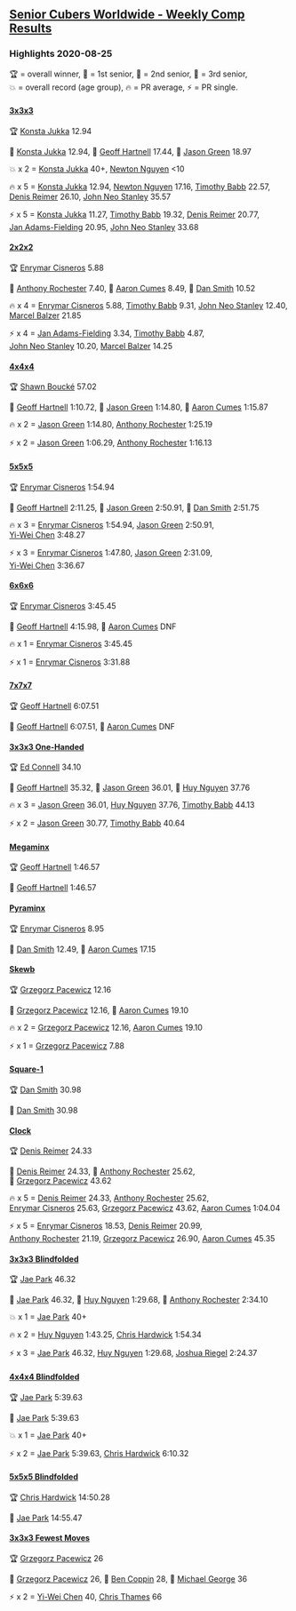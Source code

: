 <style>table {white-space: nowrap;}</style>
<link rel="stylesheet" type="text/css" href="/scw-comp/css/flags.css" />

## [Senior Cubers Worldwide - Weekly Comp Results](/scw-comp/results/)
### Highlights 2020-08-25

<span style="white-space: nowrap;">🏆 = overall winner</span>, <span style="white-space: nowrap;">🥇 = 1st senior</span>, <span style="white-space: nowrap;">🥈 = 2nd senior</span>, <span style="white-space: nowrap;">🥉 = 3rd senior</span>, <span style="white-space: nowrap;">💥 = overall record (age group)</span>, <span style="white-space: nowrap;">🔥 = PR average</span>, <span style="white-space: nowrap;">⚡ = PR single</span>.

#### [3x3x3](333.md)

<span style="white-space: nowrap;">🏆 [Konsta Jukka](../../persons/konsta_jukka/333.md) 12.94</span>

<span style="white-space: nowrap;">🥇 [Konsta Jukka](../../persons/konsta_jukka/333.md) 12.94</span>, <span style="white-space: nowrap;">🥈 [Geoff Hartnell](../../persons/geoff_hartnell/333.md) 17.44</span>, <span style="white-space: nowrap;">🥉 [Jason Green](../../persons/jason_green/333.md) 18.97</span>

💥 x 2 = <span style="white-space: nowrap;">[Konsta Jukka](../../persons/konsta_jukka/333.md) 40+</span>, <span style="white-space: nowrap;">[Newton Nguyen](../../persons/newton_nguyen/333.md) <10</span>

🔥 x 5 = <span style="white-space: nowrap;">[Konsta Jukka](../../persons/konsta_jukka/333.md) 12.94</span>, <span style="white-space: nowrap;">[Newton Nguyen](../../persons/newton_nguyen/333.md) 17.16</span>, <span style="white-space: nowrap;">[Timothy Babb](../../persons/timothy_babb/333.md) 22.57</span>, <span style="white-space: nowrap;">[Denis Reimer](../../persons/denis_reimer/333.md) 26.10</span>, <span style="white-space: nowrap;">[John Neo Stanley](../../persons/john_neo_stanley/333.md) 35.57</span>

⚡ x 5 = <span style="white-space: nowrap;">[Konsta Jukka](../../persons/konsta_jukka/333.md) 11.27</span>, <span style="white-space: nowrap;">[Timothy Babb](../../persons/timothy_babb/333.md) 19.32</span>, <span style="white-space: nowrap;">[Denis Reimer](../../persons/denis_reimer/333.md) 20.77</span>, <span style="white-space: nowrap;">[Jan Adams-Fielding](../../persons/jan_adams_fielding/333.md) 20.95</span>, <span style="white-space: nowrap;">[John Neo Stanley](../../persons/john_neo_stanley/333.md) 33.68</span>

#### [2x2x2](222.md)

<span style="white-space: nowrap;">🏆 [Enrymar Cisneros](../../persons/enrymar_cisneros/222.md) 5.88</span>

<span style="white-space: nowrap;">🥇 [Anthony Rochester](../../persons/anthony_rochester/222.md) 7.40</span>, <span style="white-space: nowrap;">🥈 [Aaron Cumes](../../persons/aaron_cumes/222.md) 8.49</span>, <span style="white-space: nowrap;">🥉 [Dan Smith](../../persons/dan_smith/222.md) 10.52</span>

🔥 x 4 = <span style="white-space: nowrap;">[Enrymar Cisneros](../../persons/enrymar_cisneros/222.md) 5.88</span>, <span style="white-space: nowrap;">[Timothy Babb](../../persons/timothy_babb/222.md) 9.31</span>, <span style="white-space: nowrap;">[John Neo Stanley](../../persons/john_neo_stanley/222.md) 12.40</span>, <span style="white-space: nowrap;">[Marcel Balzer](../../persons/marcel_balzer/222.md) 21.85</span>

⚡ x 4 = <span style="white-space: nowrap;">[Jan Adams-Fielding](../../persons/jan_adams_fielding/222.md) 3.34</span>, <span style="white-space: nowrap;">[Timothy Babb](../../persons/timothy_babb/222.md) 4.87</span>, <span style="white-space: nowrap;">[John Neo Stanley](../../persons/john_neo_stanley/222.md) 10.20</span>, <span style="white-space: nowrap;">[Marcel Balzer](../../persons/marcel_balzer/222.md) 14.25</span>

#### [4x4x4](444.md)

<span style="white-space: nowrap;">🏆 [Shawn Boucké](../../persons/shawn_boucke/444.md) 57.02</span>

<span style="white-space: nowrap;">🥇 [Geoff Hartnell](../../persons/geoff_hartnell/444.md) 1:10.72</span>, <span style="white-space: nowrap;">🥈 [Jason Green](../../persons/jason_green/444.md) 1:14.80</span>, <span style="white-space: nowrap;">🥉 [Aaron Cumes](../../persons/aaron_cumes/444.md) 1:15.87</span>

🔥 x 2 = <span style="white-space: nowrap;">[Jason Green](../../persons/jason_green/444.md) 1:14.80</span>, <span style="white-space: nowrap;">[Anthony Rochester](../../persons/anthony_rochester/444.md) 1:25.19</span>

⚡ x 2 = <span style="white-space: nowrap;">[Jason Green](../../persons/jason_green/444.md) 1:06.29</span>, <span style="white-space: nowrap;">[Anthony Rochester](../../persons/anthony_rochester/444.md) 1:16.13</span>

#### [5x5x5](555.md)

<span style="white-space: nowrap;">🏆 [Enrymar Cisneros](../../persons/enrymar_cisneros/555.md) 1:54.94</span>

<span style="white-space: nowrap;">🥇 [Geoff Hartnell](../../persons/geoff_hartnell/555.md) 2:11.25</span>, <span style="white-space: nowrap;">🥈 [Jason Green](../../persons/jason_green/555.md) 2:50.91</span>, <span style="white-space: nowrap;">🥉 [Dan Smith](../../persons/dan_smith/555.md) 2:51.75</span>

🔥 x 3 = <span style="white-space: nowrap;">[Enrymar Cisneros](../../persons/enrymar_cisneros/555.md) 1:54.94</span>, <span style="white-space: nowrap;">[Jason Green](../../persons/jason_green/555.md) 2:50.91</span>, <span style="white-space: nowrap;">[Yi-Wei Chen](../../persons/yi_wei_chen/555.md) 3:48.27</span>

⚡ x 3 = <span style="white-space: nowrap;">[Enrymar Cisneros](../../persons/enrymar_cisneros/555.md) 1:47.80</span>, <span style="white-space: nowrap;">[Jason Green](../../persons/jason_green/555.md) 2:31.09</span>, <span style="white-space: nowrap;">[Yi-Wei Chen](../../persons/yi_wei_chen/555.md) 3:36.67</span>

#### [6x6x6](666.md)

<span style="white-space: nowrap;">🏆 [Enrymar Cisneros](../../persons/enrymar_cisneros/666.md) 3:45.45</span>

<span style="white-space: nowrap;">🥇 [Geoff Hartnell](../../persons/geoff_hartnell/666.md) 4:15.98</span>, <span style="white-space: nowrap;">🥈 [Aaron Cumes](../../persons/aaron_cumes/666.md) DNF</span>

🔥 x 1 = <span style="white-space: nowrap;">[Enrymar Cisneros](../../persons/enrymar_cisneros/666.md) 3:45.45</span>

⚡ x 1 = <span style="white-space: nowrap;">[Enrymar Cisneros](../../persons/enrymar_cisneros/666.md) 3:31.88</span>

#### [7x7x7](777.md)

<span style="white-space: nowrap;">🏆 [Geoff Hartnell](../../persons/geoff_hartnell/777.md) 6:07.51</span>

<span style="white-space: nowrap;">🥇 [Geoff Hartnell](../../persons/geoff_hartnell/777.md) 6:07.51</span>, <span style="white-space: nowrap;">🥈 [Aaron Cumes](../../persons/aaron_cumes/777.md) DNF</span>

#### [3x3x3 One-Handed](333oh.md)

<span style="white-space: nowrap;">🏆 [Ed Connell](../../persons/ed_connell/333oh.md) 34.10</span>

<span style="white-space: nowrap;">🥇 [Geoff Hartnell](../../persons/geoff_hartnell/333oh.md) 35.32</span>, <span style="white-space: nowrap;">🥈 [Jason Green](../../persons/jason_green/333oh.md) 36.01</span>, <span style="white-space: nowrap;">🥉 [Huy Nguyen](../../persons/huy_nguyen/333oh.md) 37.76</span>

🔥 x 3 = <span style="white-space: nowrap;">[Jason Green](../../persons/jason_green/333oh.md) 36.01</span>, <span style="white-space: nowrap;">[Huy Nguyen](../../persons/huy_nguyen/333oh.md) 37.76</span>, <span style="white-space: nowrap;">[Timothy Babb](../../persons/timothy_babb/333oh.md) 44.13</span>

⚡ x 2 = <span style="white-space: nowrap;">[Jason Green](../../persons/jason_green/333oh.md) 30.77</span>, <span style="white-space: nowrap;">[Timothy Babb](../../persons/timothy_babb/333oh.md) 40.64</span>

#### [Megaminx](minx.md)

<span style="white-space: nowrap;">🏆 [Geoff Hartnell](../../persons/geoff_hartnell/minx.md) 1:46.57</span>

<span style="white-space: nowrap;">🥇 [Geoff Hartnell](../../persons/geoff_hartnell/minx.md) 1:46.57</span>

#### [Pyraminx](pyram.md)

<span style="white-space: nowrap;">🏆 [Enrymar Cisneros](../../persons/enrymar_cisneros/pyram.md) 8.95</span>

<span style="white-space: nowrap;">🥇 [Dan Smith](../../persons/dan_smith/pyram.md) 12.49</span>, <span style="white-space: nowrap;">🥈 [Aaron Cumes](../../persons/aaron_cumes/pyram.md) 17.15</span>

#### [Skewb](skewb.md)

<span style="white-space: nowrap;">🏆 [Grzegorz Pacewicz](../../persons/grzegorz_pacewicz/skewb.md) 12.16</span>

<span style="white-space: nowrap;">🥇 [Grzegorz Pacewicz](../../persons/grzegorz_pacewicz/skewb.md) 12.16</span>, <span style="white-space: nowrap;">🥈 [Aaron Cumes](../../persons/aaron_cumes/skewb.md) 19.10</span>

🔥 x 2 = <span style="white-space: nowrap;">[Grzegorz Pacewicz](../../persons/grzegorz_pacewicz/skewb.md) 12.16</span>, <span style="white-space: nowrap;">[Aaron Cumes](../../persons/aaron_cumes/skewb.md) 19.10</span>

⚡ x 1 = <span style="white-space: nowrap;">[Grzegorz Pacewicz](../../persons/grzegorz_pacewicz/skewb.md) 7.88</span>

#### [Square-1](sq1.md)

<span style="white-space: nowrap;">🏆 [Dan Smith](../../persons/dan_smith/sq1.md) 30.98</span>

<span style="white-space: nowrap;">🥇 [Dan Smith](../../persons/dan_smith/sq1.md) 30.98</span>

#### [Clock](clock.md)

<span style="white-space: nowrap;">🏆 [Denis Reimer](../../persons/denis_reimer/clock.md) 24.33</span>

<span style="white-space: nowrap;">🥇 [Denis Reimer](../../persons/denis_reimer/clock.md) 24.33</span>, <span style="white-space: nowrap;">🥈 [Anthony Rochester](../../persons/anthony_rochester/clock.md) 25.62</span>, <span style="white-space: nowrap;">🥉 [Grzegorz Pacewicz](../../persons/grzegorz_pacewicz/clock.md) 43.62</span>

🔥 x 5 = <span style="white-space: nowrap;">[Denis Reimer](../../persons/denis_reimer/clock.md) 24.33</span>, <span style="white-space: nowrap;">[Anthony Rochester](../../persons/anthony_rochester/clock.md) 25.62</span>, <span style="white-space: nowrap;">[Enrymar Cisneros](../../persons/enrymar_cisneros/clock.md) 25.63</span>, <span style="white-space: nowrap;">[Grzegorz Pacewicz](../../persons/grzegorz_pacewicz/clock.md) 43.62</span>, <span style="white-space: nowrap;">[Aaron Cumes](../../persons/aaron_cumes/clock.md) 1:04.04</span>

⚡ x 5 = <span style="white-space: nowrap;">[Enrymar Cisneros](../../persons/enrymar_cisneros/clock.md) 18.53</span>, <span style="white-space: nowrap;">[Denis Reimer](../../persons/denis_reimer/clock.md) 20.99</span>, <span style="white-space: nowrap;">[Anthony Rochester](../../persons/anthony_rochester/clock.md) 21.19</span>, <span style="white-space: nowrap;">[Grzegorz Pacewicz](../../persons/grzegorz_pacewicz/clock.md) 26.90</span>, <span style="white-space: nowrap;">[Aaron Cumes](../../persons/aaron_cumes/clock.md) 45.35</span>

#### [3x3x3 Blindfolded](333bf.md)

<span style="white-space: nowrap;">🏆 [Jae Park](../../persons/jae_park/333bf.md) 46.32</span>

<span style="white-space: nowrap;">🥇 [Jae Park](../../persons/jae_park/333bf.md) 46.32</span>, <span style="white-space: nowrap;">🥈 [Huy Nguyen](../../persons/huy_nguyen/333bf.md) 1:29.68</span>, <span style="white-space: nowrap;">🥉 [Anthony Rochester](../../persons/anthony_rochester/333bf.md) 2:34.10</span>

💥 x 1 = <span style="white-space: nowrap;">[Jae Park](../../persons/jae_park/333bf.md) 40+</span>

🔥 x 2 = <span style="white-space: nowrap;">[Huy Nguyen](../../persons/huy_nguyen/333bf.md) 1:43.25</span>, <span style="white-space: nowrap;">[Chris Hardwick](../../persons/chris_hardwick/333bf.md) 1:54.34</span>

⚡ x 3 = <span style="white-space: nowrap;">[Jae Park](../../persons/jae_park/333bf.md) 46.32</span>, <span style="white-space: nowrap;">[Huy Nguyen](../../persons/huy_nguyen/333bf.md) 1:29.68</span>, <span style="white-space: nowrap;">[Joshua Riegel](../../persons/joshua_riegel/333bf.md) 2:24.37</span>

#### [4x4x4 Blindfolded](444bf.md)

<span style="white-space: nowrap;">🏆 [Jae Park](../../persons/jae_park/444bf.md) 5:39.63</span>

<span style="white-space: nowrap;">🥇 [Jae Park](../../persons/jae_park/444bf.md) 5:39.63</span>

💥 x 1 = <span style="white-space: nowrap;">[Jae Park](../../persons/jae_park/444bf.md) 40+</span>

⚡ x 2 = <span style="white-space: nowrap;">[Jae Park](../../persons/jae_park/444bf.md) 5:39.63</span>, <span style="white-space: nowrap;">[Chris Hardwick](../../persons/chris_hardwick/444bf.md) 6:10.32</span>

#### [5x5x5 Blindfolded](555bf.md)

<span style="white-space: nowrap;">🏆 [Chris Hardwick](../../persons/chris_hardwick/555bf.md) 14:50.28</span>

<span style="white-space: nowrap;">🥇 [Jae Park](../../persons/jae_park/555bf.md) 14:55.47</span>

#### [3x3x3 Fewest Moves](333fm.md)

<span style="white-space: nowrap;">🏆 [Grzegorz Pacewicz](../../persons/grzegorz_pacewicz/333fm.md) 26</span>

<span style="white-space: nowrap;">🥇 [Grzegorz Pacewicz](../../persons/grzegorz_pacewicz/333fm.md) 26</span>, <span style="white-space: nowrap;">🥈 [Ben Coppin](../../persons/ben_coppin/333fm.md) 28</span>, <span style="white-space: nowrap;">🥉 [Michael George](../../persons/michael_george/333fm.md) 36</span>

⚡ x 2 = <span style="white-space: nowrap;">[Yi-Wei Chen](../../persons/yi_wei_chen/333fm.md) 40</span>, <span style="white-space: nowrap;">[Chris Thames](../../persons/chris_thames/333fm.md) 66</span>


<!-- Global site tag (gtag.js) - Google Analytics -->
<script async src="https://www.googletagmanager.com/gtag/js?id=UA-86348435-3"></script>
<script>window.dataLayer = window.dataLayer || []; function gtag() {dataLayer.push(arguments);} gtag('js', new Date()); gtag('config', 'UA-86348435-3');</script>
